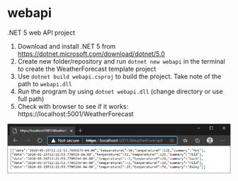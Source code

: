 # webapi
.NET 5 web API project

1. Download and install .NET 5 from https://dotnet.microsoft.com/download/dotnet/5.0
2. Create new folder/repository and run `dotnet new webapi` in the terminal to create the WeatherForecast template project
3. Use `dotnet build webapi.csproj` to build the project.  Take note of the path to `webapi.dll`
4. Run the program by using `dotnet webapi.dll` (change directory or use full path)
5. Check with browser to see if it works: https://localhost:5001/WeatherForecast

![alt text](webapi.png "Web API output")